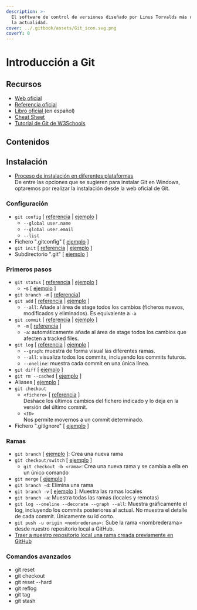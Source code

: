 ```yaml
---
description: >-
  El software de control de versiones diseñado por Linus Torvalds más usado en
  la actualidad.
cover: ../.gitbook/assets/Git_icon.svg.png
coverY: 0
---
```


# Introducción a Git

## Recursos

* [Web oficial](https://git-scm.com/)
* [Referencia oficial](https://git-scm.com/docs)
* [Libro oficial ](https://git-scm.com/book/es/v2)(en español)
* [Cheat Sheet ](https://training.github.com/downloads/es\_ES/github-git-cheat-sheet/)
* [Tutorial de Git de W3Schools](https://www.w3schools.com/git/)

## Contenidos

## Instalación

* [Proceso de instalación en diferentes plataformas](https://git-scm.com/book/es/v2/Inicio---Sobre-el-Control-de-Versiones-Instalaci%C3%B3n-de-Git)\
  De entre las opciones que se sugieren para instalar Git en Windows, optaremos por realizar la instalación desde la web oficial de Git.

### Configuración

* `git config` \[ [referencia](https://git-scm.com/docs/git-config) | [ejemplo](https://git-scm.com/book/es/v2/Inicio---Sobre-el-Control-de-Versiones-Configurando-Git-por-primera-vez) ]
  * `--global user.name`
  * `--global user.email`
  * `--list`
* Fichero ".gitconfig" \[ [ejemplo](https://git-scm.com/book/es/v2/Inicio---Sobre-el-Control-de-Versiones-Configurando-Git-por-primera-vez#\_comprobando\_tu\_configuraci%C3%B3n) ]
* `git init` \[ [referencia](https://git-scm.com/docs/git-init) | [ejemplo](https://git-scm.com/book/es/v2/Fundamentos-de-Git-Obteniendo-un-repositorio-Git) ]
* Subdirectorio ".git" \[ [ejemplo](https://git-scm.com/book/es/v2/Fundamentos-de-Git-Obteniendo-un-repositorio-Git) ]

### Primeros pasos

* `git status` \[ [referencia](https://git-scm.com/docs/git-status) | [ejemplo](https://git-scm.com/book/en/v2/Git-Basics-Recording-Changes-to-the-Repository) ]
  * \-s \[ [ejemplo](https://git-scm.com/book/en/v2/Git-Basics-Recording-Changes-to-the-Repository) ]
* `git branch -m` \[ [referencia](https://git-scm.com/docs/git-branch#Documentation/git-branch.txt--m)]
* `git add` \[ [referencia](https://git-scm.com/docs/git-add) | [ejemplo](https://git-scm.com/book/en/v2/Git-Basics-Recording-Changes-to-the-Repository) ]
  * `--all`: Añade al área de stage todos los cambios (ficheros nuevos, modificados y eliminados). Es equivalente a `-a`
* `git commit` \[ [referencia](https://git-scm.com/docs/git-commit) | [ejemplo](https://git-scm.com/book/en/v2/Git-Basics-Recording-Changes-to-the-Repository) ]
  * `-m` \[ [referencia](https://git-scm.com/docs/git-commit#Documentation/git-commit.txt--mltmsggt) ]
  * `-a`: automáticamente añade al área de stage todos los cambios que afecten a tracked files.
* `git log` \[ [referencia](https://git-scm.com/docs/git-log) | [ejemplo](https://git-scm.com/book/en/v2/Git-Basics-Viewing-the-Commit-History) ]
  * `--graph`: muestra de forma visual las diferentes ramas.
  * `--all`: visualiza todos los commits, incluyendo los commits futuros.
  * `--oneline`: muestra cada commit en una única línea.
* `git diff` \[ [ejemplo](https://git-scm.com/book/en/v2/Git-Basics-Recording-Changes-to-the-Repository) ]
* `git rm --cached` \[ [ejemplo](https://git-scm.com/book/en/v2/Git-Basics-Recording-Changes-to-the-Repository) ]
* Aliases \[ [ejemplo](https://git-scm.com/book/en/v2/Git-Basics-Git-Aliases) ]
* `git checkout`&#x20;
  * `<fichero>` \[ [referencia](https://git-scm.com/docs/git-checkout) ]  \
    Deshace los últimos cambios del fichero indicado y lo deja en la versión del último commit.
  * `<ID>` \
    Nos permite movernos a un commit determinado.
* Fichero ".gitignore" \[ [ejemplo](https://git-scm.com/book/en/v2/Git-Basics-Recording-Changes-to-the-Repository) ]

### Ramas

* `git branch` \[ [ejemplo](https://git-scm.com/book/es/v2/Ramificaciones-en-Git-%C2%BFQu%C3%A9-es-una-rama%3F) ]: Crea una nueva rama
* `git checkout/switch` \[  [ejemplo](https://git-scm.com/book/es/v2/Ramificaciones-en-Git-%C2%BFQu%C3%A9-es-una-rama%3F) ]
  * `git checkout -b <rama>`: Crea una nueva rama y se cambia a ella en un único comando
* `git merge` \[ [ejemplo](https://git-scm.com/book/es/v2/Ramificaciones-en-Git-Procedimientos-B%C3%A1sicos-para-Ramificar-y-Fusionar) ]
* `git branch -d`: Elimina una rama
* `git branch -v` \[ [ejemplo](https://git-scm.com/book/es/v2/Ramificaciones-en-Git-Gesti%C3%B3n-de-Ramas) ]: Muestra las ramas locales
* `git branch -a`: Muestra todas las ramas (locales y remotas)
* `git log --oneline --decorate --graph --all`: Muestra gráficamente el log, incluyendo los commits posteriores al actual. No muestra el detalle de cada commit. Únicamente su id corto.
* `git push -u origin <nombrederama>:` Sube la rama \<nombrederama> desde nuestro repositorio local a GitHub.
* [Traer a nuestro repositorio local una rama creada previamente en GitHub](https://www.w3schools.com/git/git\_branch\_pull\_from\_remote.asp?remote=github)

### Comandos avanzados

* git reset
* git checkout
* git reset --hard
* git reflog
* git tag
* git stash

###







